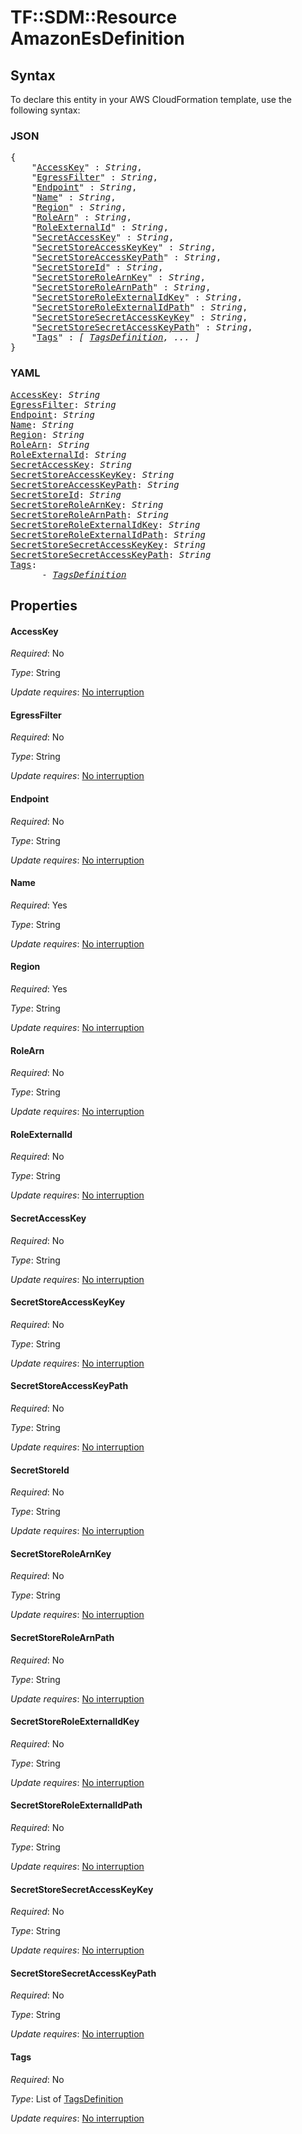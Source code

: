 # TF::SDM::Resource AmazonEsDefinition

## Syntax

To declare this entity in your AWS CloudFormation template, use the following syntax:

### JSON

<pre>
{
    "<a href="#accesskey" title="AccessKey">AccessKey</a>" : <i>String</i>,
    "<a href="#egressfilter" title="EgressFilter">EgressFilter</a>" : <i>String</i>,
    "<a href="#endpoint" title="Endpoint">Endpoint</a>" : <i>String</i>,
    "<a href="#name" title="Name">Name</a>" : <i>String</i>,
    "<a href="#region" title="Region">Region</a>" : <i>String</i>,
    "<a href="#rolearn" title="RoleArn">RoleArn</a>" : <i>String</i>,
    "<a href="#roleexternalid" title="RoleExternalId">RoleExternalId</a>" : <i>String</i>,
    "<a href="#secretaccesskey" title="SecretAccessKey">SecretAccessKey</a>" : <i>String</i>,
    "<a href="#secretstoreaccesskeykey" title="SecretStoreAccessKeyKey">SecretStoreAccessKeyKey</a>" : <i>String</i>,
    "<a href="#secretstoreaccesskeypath" title="SecretStoreAccessKeyPath">SecretStoreAccessKeyPath</a>" : <i>String</i>,
    "<a href="#secretstoreid" title="SecretStoreId">SecretStoreId</a>" : <i>String</i>,
    "<a href="#secretstorerolearnkey" title="SecretStoreRoleArnKey">SecretStoreRoleArnKey</a>" : <i>String</i>,
    "<a href="#secretstorerolearnpath" title="SecretStoreRoleArnPath">SecretStoreRoleArnPath</a>" : <i>String</i>,
    "<a href="#secretstoreroleexternalidkey" title="SecretStoreRoleExternalIdKey">SecretStoreRoleExternalIdKey</a>" : <i>String</i>,
    "<a href="#secretstoreroleexternalidpath" title="SecretStoreRoleExternalIdPath">SecretStoreRoleExternalIdPath</a>" : <i>String</i>,
    "<a href="#secretstoresecretaccesskeykey" title="SecretStoreSecretAccessKeyKey">SecretStoreSecretAccessKeyKey</a>" : <i>String</i>,
    "<a href="#secretstoresecretaccesskeypath" title="SecretStoreSecretAccessKeyPath">SecretStoreSecretAccessKeyPath</a>" : <i>String</i>,
    "<a href="#tags" title="Tags">Tags</a>" : <i>[ <a href="tagsdefinition.md">TagsDefinition</a>, ... ]</i>
}
</pre>

### YAML

<pre>
<a href="#accesskey" title="AccessKey">AccessKey</a>: <i>String</i>
<a href="#egressfilter" title="EgressFilter">EgressFilter</a>: <i>String</i>
<a href="#endpoint" title="Endpoint">Endpoint</a>: <i>String</i>
<a href="#name" title="Name">Name</a>: <i>String</i>
<a href="#region" title="Region">Region</a>: <i>String</i>
<a href="#rolearn" title="RoleArn">RoleArn</a>: <i>String</i>
<a href="#roleexternalid" title="RoleExternalId">RoleExternalId</a>: <i>String</i>
<a href="#secretaccesskey" title="SecretAccessKey">SecretAccessKey</a>: <i>String</i>
<a href="#secretstoreaccesskeykey" title="SecretStoreAccessKeyKey">SecretStoreAccessKeyKey</a>: <i>String</i>
<a href="#secretstoreaccesskeypath" title="SecretStoreAccessKeyPath">SecretStoreAccessKeyPath</a>: <i>String</i>
<a href="#secretstoreid" title="SecretStoreId">SecretStoreId</a>: <i>String</i>
<a href="#secretstorerolearnkey" title="SecretStoreRoleArnKey">SecretStoreRoleArnKey</a>: <i>String</i>
<a href="#secretstorerolearnpath" title="SecretStoreRoleArnPath">SecretStoreRoleArnPath</a>: <i>String</i>
<a href="#secretstoreroleexternalidkey" title="SecretStoreRoleExternalIdKey">SecretStoreRoleExternalIdKey</a>: <i>String</i>
<a href="#secretstoreroleexternalidpath" title="SecretStoreRoleExternalIdPath">SecretStoreRoleExternalIdPath</a>: <i>String</i>
<a href="#secretstoresecretaccesskeykey" title="SecretStoreSecretAccessKeyKey">SecretStoreSecretAccessKeyKey</a>: <i>String</i>
<a href="#secretstoresecretaccesskeypath" title="SecretStoreSecretAccessKeyPath">SecretStoreSecretAccessKeyPath</a>: <i>String</i>
<a href="#tags" title="Tags">Tags</a>: <i>
      - <a href="tagsdefinition.md">TagsDefinition</a></i>
</pre>

## Properties

#### AccessKey

_Required_: No

_Type_: String

_Update requires_: [No interruption](https://docs.aws.amazon.com/AWSCloudFormation/latest/UserGuide/using-cfn-updating-stacks-update-behaviors.html#update-no-interrupt)

#### EgressFilter

_Required_: No

_Type_: String

_Update requires_: [No interruption](https://docs.aws.amazon.com/AWSCloudFormation/latest/UserGuide/using-cfn-updating-stacks-update-behaviors.html#update-no-interrupt)

#### Endpoint

_Required_: No

_Type_: String

_Update requires_: [No interruption](https://docs.aws.amazon.com/AWSCloudFormation/latest/UserGuide/using-cfn-updating-stacks-update-behaviors.html#update-no-interrupt)

#### Name

_Required_: Yes

_Type_: String

_Update requires_: [No interruption](https://docs.aws.amazon.com/AWSCloudFormation/latest/UserGuide/using-cfn-updating-stacks-update-behaviors.html#update-no-interrupt)

#### Region

_Required_: Yes

_Type_: String

_Update requires_: [No interruption](https://docs.aws.amazon.com/AWSCloudFormation/latest/UserGuide/using-cfn-updating-stacks-update-behaviors.html#update-no-interrupt)

#### RoleArn

_Required_: No

_Type_: String

_Update requires_: [No interruption](https://docs.aws.amazon.com/AWSCloudFormation/latest/UserGuide/using-cfn-updating-stacks-update-behaviors.html#update-no-interrupt)

#### RoleExternalId

_Required_: No

_Type_: String

_Update requires_: [No interruption](https://docs.aws.amazon.com/AWSCloudFormation/latest/UserGuide/using-cfn-updating-stacks-update-behaviors.html#update-no-interrupt)

#### SecretAccessKey

_Required_: No

_Type_: String

_Update requires_: [No interruption](https://docs.aws.amazon.com/AWSCloudFormation/latest/UserGuide/using-cfn-updating-stacks-update-behaviors.html#update-no-interrupt)

#### SecretStoreAccessKeyKey

_Required_: No

_Type_: String

_Update requires_: [No interruption](https://docs.aws.amazon.com/AWSCloudFormation/latest/UserGuide/using-cfn-updating-stacks-update-behaviors.html#update-no-interrupt)

#### SecretStoreAccessKeyPath

_Required_: No

_Type_: String

_Update requires_: [No interruption](https://docs.aws.amazon.com/AWSCloudFormation/latest/UserGuide/using-cfn-updating-stacks-update-behaviors.html#update-no-interrupt)

#### SecretStoreId

_Required_: No

_Type_: String

_Update requires_: [No interruption](https://docs.aws.amazon.com/AWSCloudFormation/latest/UserGuide/using-cfn-updating-stacks-update-behaviors.html#update-no-interrupt)

#### SecretStoreRoleArnKey

_Required_: No

_Type_: String

_Update requires_: [No interruption](https://docs.aws.amazon.com/AWSCloudFormation/latest/UserGuide/using-cfn-updating-stacks-update-behaviors.html#update-no-interrupt)

#### SecretStoreRoleArnPath

_Required_: No

_Type_: String

_Update requires_: [No interruption](https://docs.aws.amazon.com/AWSCloudFormation/latest/UserGuide/using-cfn-updating-stacks-update-behaviors.html#update-no-interrupt)

#### SecretStoreRoleExternalIdKey

_Required_: No

_Type_: String

_Update requires_: [No interruption](https://docs.aws.amazon.com/AWSCloudFormation/latest/UserGuide/using-cfn-updating-stacks-update-behaviors.html#update-no-interrupt)

#### SecretStoreRoleExternalIdPath

_Required_: No

_Type_: String

_Update requires_: [No interruption](https://docs.aws.amazon.com/AWSCloudFormation/latest/UserGuide/using-cfn-updating-stacks-update-behaviors.html#update-no-interrupt)

#### SecretStoreSecretAccessKeyKey

_Required_: No

_Type_: String

_Update requires_: [No interruption](https://docs.aws.amazon.com/AWSCloudFormation/latest/UserGuide/using-cfn-updating-stacks-update-behaviors.html#update-no-interrupt)

#### SecretStoreSecretAccessKeyPath

_Required_: No

_Type_: String

_Update requires_: [No interruption](https://docs.aws.amazon.com/AWSCloudFormation/latest/UserGuide/using-cfn-updating-stacks-update-behaviors.html#update-no-interrupt)

#### Tags

_Required_: No

_Type_: List of <a href="tagsdefinition.md">TagsDefinition</a>

_Update requires_: [No interruption](https://docs.aws.amazon.com/AWSCloudFormation/latest/UserGuide/using-cfn-updating-stacks-update-behaviors.html#update-no-interrupt)

